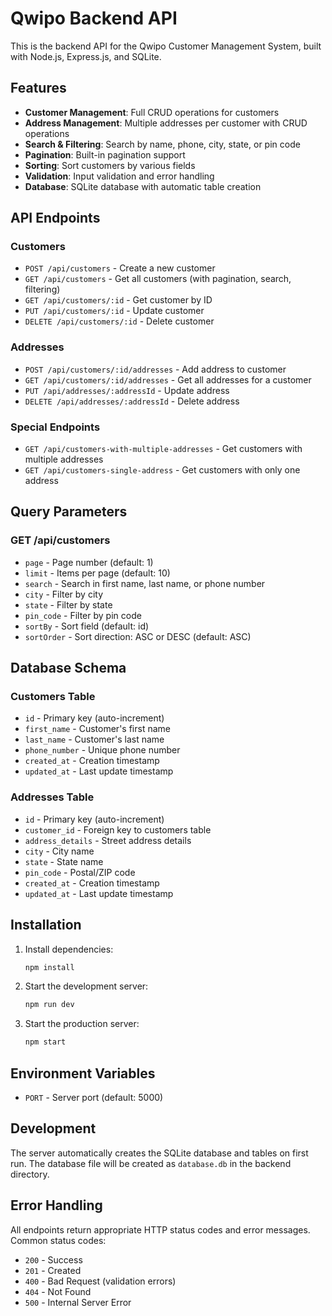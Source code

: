 # Qwipo Backend API

This is the backend API for the Qwipo Customer Management System, built with Node.js, Express.js, and SQLite.

## Features

- **Customer Management**: Full CRUD operations for customers
- **Address Management**: Multiple addresses per customer with CRUD operations
- **Search & Filtering**: Search by name, phone, city, state, or pin code
- **Pagination**: Built-in pagination support
- **Sorting**: Sort customers by various fields
- **Validation**: Input validation and error handling
- **Database**: SQLite database with automatic table creation

## API Endpoints

### Customers

- `POST /api/customers` - Create a new customer
- `GET /api/customers` - Get all customers (with pagination, search, filtering)
- `GET /api/customers/:id` - Get customer by ID
- `PUT /api/customers/:id` - Update customer
- `DELETE /api/customers/:id` - Delete customer

### Addresses

- `POST /api/customers/:id/addresses` - Add address to customer
- `GET /api/customers/:id/addresses` - Get all addresses for a customer
- `PUT /api/addresses/:addressId` - Update address
- `DELETE /api/addresses/:addressId` - Delete address

### Special Endpoints

- `GET /api/customers-with-multiple-addresses` - Get customers with multiple addresses
- `GET /api/customers-single-address` - Get customers with only one address

## Query Parameters

### GET /api/customers

- `page` - Page number (default: 1)
- `limit` - Items per page (default: 10)
- `search` - Search in first name, last name, or phone number
- `city` - Filter by city
- `state` - Filter by state
- `pin_code` - Filter by pin code
- `sortBy` - Sort field (default: id)
- `sortOrder` - Sort direction: ASC or DESC (default: ASC)

## Database Schema

### Customers Table
- `id` - Primary key (auto-increment)
- `first_name` - Customer's first name
- `last_name` - Customer's last name
- `phone_number` - Unique phone number
- `created_at` - Creation timestamp
- `updated_at` - Last update timestamp

### Addresses Table
- `id` - Primary key (auto-increment)
- `customer_id` - Foreign key to customers table
- `address_details` - Street address details
- `city` - City name
- `state` - State name
- `pin_code` - Postal/ZIP code
- `created_at` - Creation timestamp
- `updated_at` - Last update timestamp

## Installation

1. Install dependencies:
   ```bash
   npm install
   ```

2. Start the development server:
   ```bash
   npm run dev
   ```

3. Start the production server:
   ```bash
   npm start
   ```

## Environment Variables

- `PORT` - Server port (default: 5000)

## Development

The server automatically creates the SQLite database and tables on first run. The database file will be created as `database.db` in the backend directory.

## Error Handling

All endpoints return appropriate HTTP status codes and error messages. Common status codes:

- `200` - Success
- `201` - Created
- `400` - Bad Request (validation errors)
- `404` - Not Found
- `500` - Internal Server Error